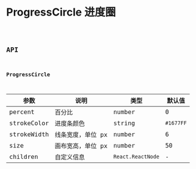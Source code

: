 # ProgressCircle 进度圈

<code src="./demos/index.tsx" />

## API

### ProgressCircle

| 参数        | 说明              | 类型              | 默认值    |
| ----------- | ----------------- | ----------------- | --------- |
| percent     | 百分比            | number            | 0         |
| strokeColor | 进度条颜色        | string            | `#1677FF` |
| strokeWidth | 线条宽度，单位 px | number            | 6         |
| size        | 画布宽高，单位 px | number            | 50        |
| children    | 自定义信息        | `React.ReactNode` | -         |
